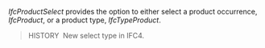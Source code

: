 _IfcProductSelect_ provides the option to either select a product occurrence, _IfcProduct_, or a product type, _IfcTypeProduct_.

<!-- end of short definition -->


> HISTORY  New select type in IFC4.


